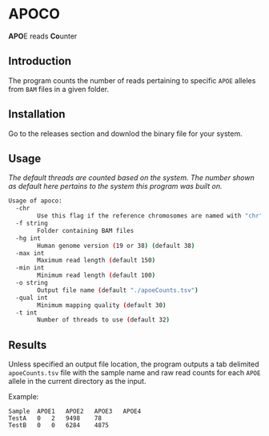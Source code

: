 # APOCO #

**APO**E reads **Co**unter

## Introduction ##

The program counts the number of reads pertaining to specific `APOE` alleles from `BAM` files in a given folder.

## Installation ##

Go to the releases section and downlod the binary file for your system.

## Usage ##

*The default threads are counted based on the system. The number shown as default here pertains to the system this program was built on.*

```bash
Usage of apoco:
  -chr
        Use this flag if the reference chromosomes are named with "chr" in the names (e.g. chr1, chr2, chrX, etc.)
  -f string
        Folder containing BAM files
  -hg int
        Human genome version (19 or 38) (default 38)
  -max int
        Maximum read length (default 150)
  -min int
        Minimum read length (default 100)
  -o string
        Output file name (default "./apoeCounts.tsv")
  -qual int
        Minimum mapping quality (default 30)
  -t int
        Number of threads to use (default 32)
```

## Results ##

Unless specified an output file location, the program outputs a tab delimited `apoeCounts.tsv` file with the sample name and raw read counts for each `APOE` allele in the current directory as the input.

Example:

```tsv
Sample	APOE1	APOE2	APOE3	APOE4
TestA	0	2	9498	78
TestB	0	0	6284	4875
```
